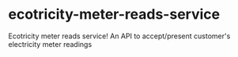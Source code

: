 # ecotricity-meter-reads-service
Ecotricity meter reads service! An API to accept/present customer's electricity meter readings
